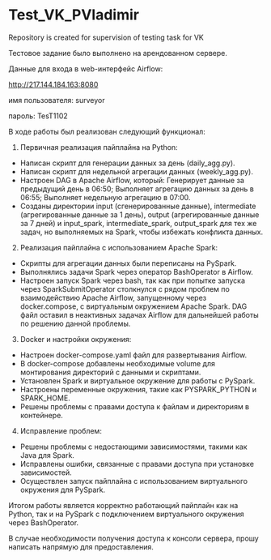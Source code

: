 # Test_VK_PVladimir
Repository is created for supervision of testing task for VK

Тестовое задание было выполнено на арендованном сервере. 

Данные для входа в web-интерфейс Airflow:

http://217.144.184.163:8080 

имя пользователя: surveyor

пароль: TesT1102

В ходе работы был реализован следующий функционал:
1.	Первичная реализация пайплайна на Python:
- Написан скрипт для генерации данных за день (daily_agg.py).
- Написан скрипт для недельной агрегации данных (weekly_agg.py).
- Настроен DAG в Apache Airflow, который:
	Генерирует данные за предыдущий день в 06:50;
	Выполняет агрегацию данных за день в 06:55;
	Выполняет недельную агрегацию в 07:00.
- Созданы директории input (сгенерированные данные), intermediate (агрегированные данные за 1 день), output (агрегированные данные за 7 дней) и input_spark, intermediate_spark, output_spark для тех же задач, но выполняемых на Spark, чтобы избежать конфликта данных.   
2.	Реализация пайплайна с использованием Apache Spark:
- Скрипты для агрегации данных были переписаны на PySpark.
- Выполнялись задачи Spark через оператор BashOperator в Airflow.
- Настроен запуск Spark через bash, так как при попытке запуска через SparkSubmitOperator столкнулся с рядом проблем по взаимодействию Apache Airflow, запущенному через docker.compose, с виртуальным окружением Apache Spark. 
DAG файл оставил в неактивных задачах Airflow для дальнейшей работы по решению данной проблемы. 
3.	Docker и настройки окружения:
- Настроен docker-compose.yaml файл для развертывания Airflow.
- В docker-compose добавлены необходимые volume для монтирования директорий с данными и скриптами.
- Установлен Spark и виртуальное окружение для работы с PySpark.
- Настроены переменные окружения, такие как PYSPARK_PYTHON и SPARK_HOME.
- Решены проблемы с правами доступа к файлам и директориям в контейнере.
4.	Исправление проблем:
- Решены проблемы с недостающими зависимостями, такими как Java для Spark.
- Исправлены ошибки, связанные с правами доступа при установке зависимостей.
- Осуществлен запуск пайплайна с использованием виртуального окружения для PySpark.

Итогом работы является корректно работающий пайплайн как на Python, так и на PySpark с подключением виртуального окружения через BashOperator.

В случае необходимости получения доступа к консоли сервера, прошу написать напрямую для предоставления.
